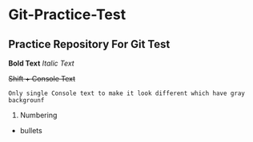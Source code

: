 # Git-Practice-Test

## Practice Repository For Git Test 

**Bold Text**
*Italic Text*

~~Shift + Console Text~~

``
Only single Console text to make it look different which have gray backgrounf
``
1. Numbering
* bullets
